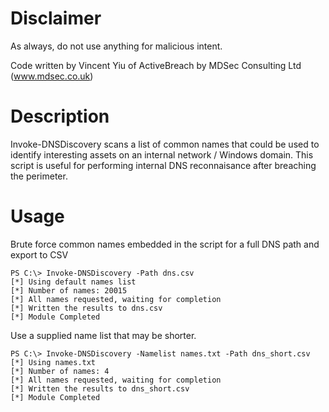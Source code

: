 Disclaimer
==========
As always, do not use anything for malicious intent.

Code written by Vincent Yiu of ActiveBreach by MDSec Consulting Ltd (www.mdsec.co.uk)

Description
===========

Invoke-DNSDiscovery scans a list of common names that could be used to identify interesting assets on an internal network / Windows domain. This script is useful for performing internal DNS reconnaisance after breaching the perimeter.

Usage
=====

Brute force common names embedded in the script for a full DNS path and export to CSV

```
PS C:\> Invoke-DNSDiscovery -Path dns.csv
[*] Using default names list
[*] Number of names: 20015
[*] All names requested, waiting for completion
[*] Written the results to dns.csv
[*] Module Completed
```

Use a supplied name list that may be shorter.

```
PS C:\> Invoke-DNSDiscovery -Namelist names.txt -Path dns_short.csv
[*] Using names.txt
[*] Number of names: 4
[*] All names requested, waiting for completion
[*] Written the results to dns_short.csv
[*] Module Completed
```